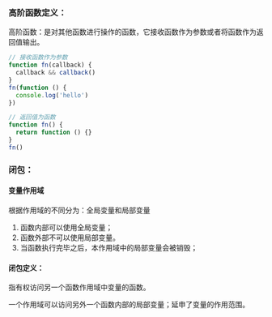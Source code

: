 ### 高阶函数定义：

高阶函数：是对其他函数进行操作的函数，它接收函数作为参数或者将函数作为返回值输出。

```js
// 接收函数作为参数
function fn(callback) {
  callback && callback()
}
fn(function () {
  console.log('hello')
})

// 返回值为函数
function fn() {
  return function () {}
}
fn()
```

### 闭包：

#### 变量作用域

根据作用域的不同分为：全局变量和局部变量

1. 函数内部可以使用全局变量；
2. 函数外部不可以使用局部变量。
3. 当函数执行完毕之后，本作用域中的局部变量会被销毁；

#### 闭包定义：

指有权访问另一个函数作用域中变量的函数。

一个作用域可以访问另外一个函数内部的局部变量；延申了变量的作用范围。
